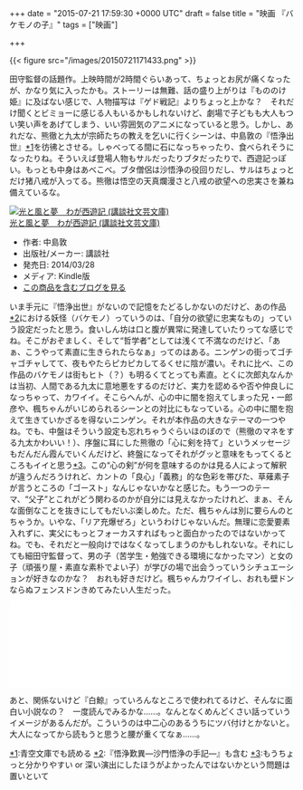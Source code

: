 
+++
date = "2015-07-21 17:59:30 +0000 UTC"
draft = false
title = "映画 『バケモノの子』"
tags = ["映画"]

+++


{{< figure src="/images/20150721171433.png"  >}}

田守監督の話題作。上映時間が2時間ぐらいあって、ちょっとお尻が痛くなったが、かなり気に入ったかも。ストーリーは無難、話の盛り上がりは『もののけ姫』に及ばない感じで、人物描写は『ゲド戦記』よりちょっと上かな？　それだけ聞くとビミョーに感じる人もいるかもしれないけど、劇場で子どもも大人もつい笑い声をあげてしまう、いい雰囲気のアニメになっていると思う。しかし、あれだな、熊徹と九太が宗師たちの教えを乞いに行くシーンは、中島敦の『悟浄出世』<a href="#f-2df4a0ff" name="fn-2df4a0ff" title="青空文庫でも読める">*1</a>を彷彿とさせる。しゃべってる間に石になっちゃったり、食べられそうになったりね。そういえば登場人物もサルだったりブタだったりで、西遊記っぽい。もっとも中身はあべこべ。ブタ僧侶は沙悟浄の役回りだし、サルはちょっとだけ猪八戒が入ってる。熊徹は悟空の天真爛漫さと八戒の欲望への忠実さを兼ね備えているな。<div class="hatena-asin-detail"><a href="http://www.amazon.co.jp/exec/obidos/ASIN/B00J4GE71Y/bestylesnet-22/"><img src="http://ecx.images-amazon.com/images/I/41TDat3G0PL._SL160_.jpg" class="hatena-asin-detail-image" alt="光と風と夢　わが西遊記 (講談社文芸文庫)" title="光と風と夢　わが西遊記 (講談社文芸文庫)"/></a><div class="hatena-asin-detail-info"><a href="http://www.amazon.co.jp/exec/obidos/ASIN/B00J4GE71Y/bestylesnet-22/">光と風と夢　わが西遊記 (講談社文芸文庫)</a><ul><li><span class="hatena-asin-detail-label">作者:</span> 中島敦</li><li><span class="hatena-asin-detail-label">出版社/メーカー:</span> 講談社</li><li><span class="hatena-asin-detail-label">発売日:</span> 2014/03/28</li><li><span class="hatena-asin-detail-label">メディア:</span> Kindle版</li><li><a href="http://d.hatena.ne.jp/asin/B00J4GE71Y/bestylesnet-22" target="_blank">この商品を含むブログを見る</a></li></ul></div><div class="hatena-asin-detail-foot"></div></div>いま手元に『悟浄出世』がないので記憶をたどるしかないのだけど、あの作品<a href="#f-99466e39" name="fn-99466e39" title="『悟浄歎異―沙門悟浄の手記―』も含む">*2</a>における妖怪（バケモノ）っていうのは、「自分の欲望に忠実なもの」っていう設定だったと思う。食いしん坊は口と腹が異常に発達していたりってな感じでね。そこがおぞましく、そして“哲学者”としては浅くて不満なのだけど、「あぁ、こうやって素直に生きられたらなぁ」ってのはある。ニンゲンの街ってゴチャゴチャしてて、夜もやたらピカピカしてるくせに陰が濃い。それに比べ、この作品のバケモノは街もヒト（？）も明るくてとっても素直。とくに次郎丸なんかは当初、人間である九太に意地悪をするのだけど、実力を認めるや否や仲良しになっちゃって、カワイイ。そこらへんが、心の中に闇を抱えてしまった兄・一郎彦や、楓ちゃんがいじめられるシーンとの対比にもなっている。心の中に闇を抱えて生きていかざるを得ないニンゲン。それが本作品の大きなテーマの一つやね。でも、中盤はそういう設定も忘れちゃうぐらいほのぼので（熊徹のマネをする九太かわいい！）、序盤に耳にした熊徹の「心に剣を持て」というメッセージもだんだん霞んでいくんだけど、終盤になってそれがグッと意味をもってくるところもイイと思う<a href="#f-72a3fb16" name="fn-72a3fb16" title="もうちょっと分かりやすい or 深い演出にしたほうがよかったんではないかという問題は置いといて">*3</a>。この“心の剣”が何を意味するのかは見る人によって解釈が違うんだろうけれど、カントの「良心」「義務」的な色彩を帯びた、草薙素子が言うところの「ゴースト」なんじゃないかなと感じた。もう一つのテーマ、“父子”とこれがどう関わるのかが自分には見えなかったけれど、まぁ、そんな面倒なことを抜きにしてもだいぶ楽しめた。ただ、楓ちゃんは別に要らんのとちゃうか。いやな、「リア充爆ぜろ」というわけじゃないんだ。無理に恋愛要素入れずに、実父にもっとフォーカスすればもっと面白かったのではないかってね。でも、それだと一般向けではなくなってしまうのかもしれないな。それにしても細田守監督って、男の子（苦学生・勉強できる環境になかったマン）と女の子（頑張り屋・素直な素朴でよい子）が学びの場で出会うっていうシチュエーションが好きなのかな？　おれも好きだけど。楓ちゃんカワイイし、おれも壁ドンならぬフェンスドンきめてみたい人生だった。<iframe src="//hatenablog-parts.com/embed?url=http%3A%2F%2Fwww.bakemono-no-ko.jp%2F" title="「バケモノの子」公式サイト" class="embed-card embed-webcard" scrolling="no" frameborder="0" style="display: block; width: 100%; height: 155px; max-width: 500px; margin: 10px 0px;"><a href="http://www.bakemono-no-ko.jp/">「バケモノの子」公式サイト</a></iframe>あと、関係ないけど『白鯨』っていろんなところで使われてるけど、そんなに面白い小説なの？　一度読んでみるかな……。なんとなくめんどくさい話っていうイメージがあるんだが。こういうのは中二心のあるうちにツバ付けとかないと。大人になってから読もうと思うと腰が重くてなぁ……。
<div class="footnote">
<a href="#fn-2df4a0ff" name="f-2df4a0ff" class="footnote-number">*1</a><span class="footnote-delimiter">:</span><span class="footnote-text">青空文庫でも読める</span>
<a href="#fn-99466e39" name="f-99466e39" class="footnote-number">*2</a><span class="footnote-delimiter">:</span><span class="footnote-text">『悟浄歎異―沙門悟浄の手記―』も含む</span>
<a href="#fn-72a3fb16" name="f-72a3fb16" class="footnote-number">*3</a><span class="footnote-delimiter">:</span><span class="footnote-text">もうちょっと分かりやすい or 深い演出にしたほうがよかったんではないかという問題は置いといて</span>
</div>


